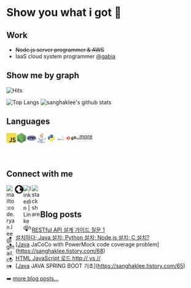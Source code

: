 # Show you what i got 💪

## Work
- ~~Node.js server programmer & AWS~~
- IaaS cloud system programmer [@gabia](https://github.com/gabia)

## Show me by graph

![Hits](https://hits.seeyoufarm.com/api/count/incr/badge.svg?url=https%3A%2F%2Fgithub.com%2Fsanghaklee&count_bg=%233D5BC8&title_bg=%23555555&icon=github.svg&icon_color=%23FFFFFF&title=today+%2F+total&edge_flat=false)

![Top Langs](https://github-readme-stats.vercel.app/api/top-langs/?username=sanghaklee)
![sanghaklee's github stats](https://github-readme-stats.vercel.app/api?username=sanghaklee&show_icons=true)

## Languages
[<img align="left" alt="JavaScript" width="26px" src="https://raw.githubusercontent.com/github/explore/80688e429a7d4ef2fca1e82350fe8e3517d3494d/topics/javascript/javascript.png" />][JavaScript]

[<img align="left" alt="Node.js" width="26px" src="https://raw.githubusercontent.com/github/explore/80688e429a7d4ef2fca1e82350fe8e3517d3494d/topics/nodejs/nodejs.png" />][Node.js]

[<img align="left" alt="PHP" width="26px" src="https://raw.githubusercontent.com/github/explore/80688e429a7d4ef2fca1e82350fe8e3517d3494d/topics/php/php.png" />][PHP]

[<img align="left" alt="Java" width="26px" src="https://raw.githubusercontent.com/github/explore/80688e429a7d4ef2fca1e82350fe8e3517d3494d/topics/java/java.png" />][Java]

[<img align="left" alt="Python" width="26px" src="https://raw.githubusercontent.com/github/explore/80688e429a7d4ef2fca1e82350fe8e3517d3494d/topics/python/python.png" />][Python]

[<img align="left" alt="MySQL" width="26px" src="https://raw.githubusercontent.com/github/explore/80688e429a7d4ef2fca1e82350fe8e3517d3494d/topics/mysql/mysql.png" />][MySQL]

[<img align="left" alt="Git" width="26px" src="https://raw.githubusercontent.com/github/explore/80688e429a7d4ef2fca1e82350fe8e3517d3494d/topics/git/git.png" />][Git]

[..more](stackshare)

<br />
<br />

## Connect with me
[<img align="left" alt="mailto:code.ryan.lee@gmail.com" width="22px" src="https://cdn.jsdelivr.net/npm/simple-icons@v3/icons/gmail.svg" />][gmail]

[<img align="left" alt="sanghaklee.tistory.com" width="22px" src="https://raw.githubusercontent.com/iconic/open-iconic/master/svg/globe.svg" />][website]

[<img align="left" alt="linkedin | LinkedIn" width="22px" src="https://cdn.jsdelivr.net/npm/simple-icons@v3/icons/linkedin.svg" />][linkedin]

[<img align="left" alt="stackshare" width="22px" src="https://cdn.jsdelivr.net/npm/simple-icons@v3/icons/stackshare.svg" />][stackshare]

<br />
<br />


## Blog posts
<!-- BLOG-POST-LIST:START -->
- [RESTful API 설계 가이드 질문 1](https://sanghaklee.tistory.com/70)
- [설치하다; Java 설치; Python 설치; Node.js 설치; C 설치?](https://sanghaklee.tistory.com/69)
- [[Java] JaCoCo with PowerMock code coverage problem](https://sanghaklee.tistory.com/68)
- [HTML JavaScript 로드 http:// vs //](https://sanghaklee.tistory.com/66)
- [[Java] JAVA SPRING BOOT 기초](https://sanghaklee.tistory.com/65)
<!-- BLOG-POST-LIST:END -->
➡️ [more blog posts...](https://sanghaklee.tistory.com)


[JavaScript]: https://github.com/sanghaklee
[Node.js]: https://github.com/sanghaklee
[PHP]: https://github.com/sanghaklee
[Java]: https://github.com/sanghaklee
[Python]: https://github.com/sanghaklee
[MySQL]: https://github.com/sanghaklee
[Git]: https://github.com/sanghaklee

[gmail]: mailto:code.ryan.lee@gmail.com
[website]: https://sanghaklee.tistory.com
[linkedin]: https://linkedin.com/in/sanghak-lee-79772111a/
[stackshare]: https://stackshare.io/SangHakLee